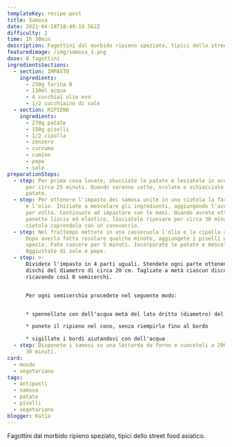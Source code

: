 ```yaml
---
templateKey: recipe-post
title: Samosa
date: 2021-04-18T18:49:19.562Z
difficulty: 2
time: 1h 30min
description: Fagottini dal morbido ripieno speziato, tipici dello street food asiatico.
featuredimage: /img/samosa_1.png
dose: 8 fagottini
ingredientsSections:
  - section: IMPASTO
    ingredients:
      - 250g farina 0
      - 110ml acqua
      - 4 cucchiai olio evo
      - 1/2 cucchiaino di sale
  - section: RIPIENO
    ingredients:
      - 270g patate
      - 150g piselli
      - 1/2 cipolla
      - zenzero
      - curcuma
      - cumino
      - pepe
      - sale
preparationSteps:
  - step: Per prima cosa lavate, sbucciate le patate e lessatele in acqua bollente
      per circa 25 minuti. Quando saranno cotte, scolate e schiacciate le
      patate.
  - step: Per ottenere l'impasto dei samosa unite in una ciotola la farina, il sale
      e l'olio. Iniziate a mescolare gli ingredienti, aggiungendo l'acqua poco
      per volta. Continuate ad impastare con le mani. Quando avrete ottenuto un
      panetto liscio ed elastico, lasciatelo riposare per circa 30 minuti in una
      ciotola coprendola con un canovaccio.
  - step: Nel frattempo mettete in una casseruola l'olio e la cipolla a pezzetti.
      Dopo averla fatta rosolare qualche minuto, aggiungete i piselli e le
      spezie. Fate cuocere per 5 minuti. Incorporate le patate e mescolate.
      Aggiustate di sale e pepe.
  - step: >-
      Dividete l'impasto in 4 parti uguali. Stendete ogni parte ottenendo 4
      dischi del diametro di circa 20 cm. Tagliate a metà ciascun disco,
      ricavando così 8 semicerchi.


      Per ogni semicerchio procedete nel seguente modo:


      * spennellate con dell'acqua metà del lato dritto (diametro) del semicerchio. Formate un cono facendo combaciare le due metà del diametro. L'acqua farà da collante e potrete così procedere con il riempimento

      * ponete il ripieno nel cono, senza riempirlo fino al bordo

      * sigillate i bordi aiutandovi con dell'acqua
  - step: Disponete i samosi su una leccarda da forno e cuoceteli a 200°C per circa
      30 minuti.
card:
  - mondo
  - vegetariano
tags:
  - antipasti
  - samosa
  - patate
  - piselli
  - vegetariano
blogger: Katia
---
```

Fagottini dal morbido ripieno speziato, tipici dello street food asiatico.